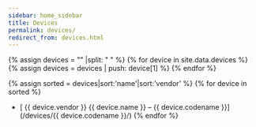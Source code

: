 ```yaml
---
sidebar: home_sidebar
title: Devices
permalink: devices/
redirect_from: devices.html
---
```

{% assign devices = "" |split: " " %}
{% for device in site.data.devices %}
{% assign devices = devices | push: device[1] %}
{% endfor %}

{% assign sorted = devices|sort:'name'|sort:'vendor' %}
{% for device in sorted %}
* [ {{ device.vendor }} {{ device.name }} &ndash; {{ device.codename }}](/devices/{{ device.codename }}/)
{% endfor %}
